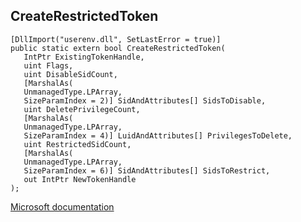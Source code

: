 ## CreateRestrictedToken

```
[DllImport("userenv.dll", SetLastError = true)]
public static extern bool CreateRestrictedToken(
   IntPtr ExistingTokenHandle,
   uint Flags,
   uint DisableSidCount,
   [MarshalAs(
   UnmanagedType.LPArray,
   SizeParamIndex = 2)] SidAndAttributes[] SidsToDisable,
   uint DeletePrivilegeCount,
   [MarshalAs(
   UnmanagedType.LPArray,
   SizeParamIndex = 4)] LuidAndAttributes[] PrivilegesToDelete,
   uint RestrictedSidCount,
   [MarshalAs(
   UnmanagedType.LPArray,
   SizeParamIndex = 6)] SidAndAttributes[] SidsToRestrict,
   out IntPtr NewTokenHandle
);
```

[Microsoft documentation](https://docs.microsoft.com/en-us/windows/win32/api/userenv/nf-userenv-createrestrictedtoken)
